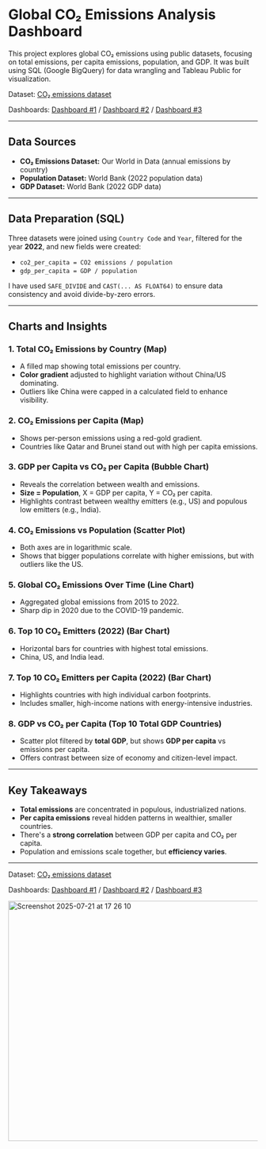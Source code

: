 # Global CO₂ Emissions Analysis Dashboard

This project explores global CO₂ emissions using public datasets, focusing on total emissions, per capita emissions, population, and GDP. It was built using SQL (Google BigQuery) for data wrangling and Tableau Public for visualization.

Dataset: [CO₂ emissions dataset](https://ourworldindata.org/co2-dataset-sources)

Dashboards: [Dashboard #1](https://public.tableau.com/app/profile/rui.campos/viz/TotalCOEmissionsCOEmissionsperCapita/Dashboard1) / [Dashboard #2](https://public.tableau.com/app/profile/rui.campos/viz/GDPperCapitavsCOperCapitaCOEmissionsvsPopulation/Dashboard2) / [Dashboard #3](https://public.tableau.com/app/profile/rui.campos/viz/CO2Emissions_17531143141330/Dashboard)

---

## Data Sources
- **CO₂ Emissions Dataset:** Our World in Data (annual emissions by country)
- **Population Dataset:** World Bank (2022 population data)
- **GDP Dataset:** World Bank (2022 GDP data)

---

## Data Preparation (SQL)
Three datasets were joined using `Country Code` and `Year`, filtered for the year **2022**, and new fields were created:
- `co2_per_capita = CO2 emissions / population`
- `gdp_per_capita = GDP / population`

I have used `SAFE_DIVIDE` and `CAST(... AS FLOAT64)` to ensure data consistency and avoid divide-by-zero errors.

---

## Charts and Insights

### 1. Total CO₂ Emissions by Country (Map)
- A filled map showing total emissions per country.
- **Color gradient** adjusted to highlight variation without China/US dominating.
- Outliers like China were capped in a calculated field to enhance visibility.

### 2. CO₂ Emissions per Capita (Map)
- Shows per-person emissions using a red-gold gradient.
- Countries like Qatar and Brunei stand out with high per capita emissions.

### 3. GDP per Capita vs CO₂ per Capita (Bubble Chart)
- Reveals the correlation between wealth and emissions.
- **Size = Population**, X = GDP per capita, Y = CO₂ per capita.
- Highlights contrast between wealthy emitters (e.g., US) and populous low emitters (e.g., India).

### 4. CO₂ Emissions vs Population (Scatter Plot)
- Both axes are in logarithmic scale.
- Shows that bigger populations correlate with higher emissions, but with outliers like the US.

### 5. Global CO₂ Emissions Over Time (Line Chart)
- Aggregated global emissions from 2015 to 2022.
- Sharp dip in 2020 due to the COVID-19 pandemic.

### 6. Top 10 CO₂ Emitters (2022) (Bar Chart)
- Horizontal bars for countries with highest total emissions.
- China, US, and India lead.

### 7. Top 10 CO₂ Emitters per Capita (2022) (Bar Chart)
- Highlights countries with high individual carbon footprints.
- Includes smaller, high-income nations with energy-intensive industries.

### 8. GDP vs CO₂ per Capita (Top 10 Total GDP Countries)
- Scatter plot filtered by **total GDP**, but shows **GDP per capita** vs emissions per capita.
- Offers contrast between size of economy and citizen-level impact.

---

## Key Takeaways
- **Total emissions** are concentrated in populous, industrialized nations.
- **Per capita emissions** reveal hidden patterns in wealthier, smaller countries.
- There's a **strong correlation** between GDP per capita and CO₂ per capita.
- Population and emissions scale together, but **efficiency varies**.

---

Dataset: [CO₂ emissions dataset](https://ourworldindata.org/co2-dataset-sources)

Dashboards: [Dashboard #1](https://public.tableau.com/app/profile/rui.campos/viz/TotalCOEmissionsCOEmissionsperCapita/Dashboard1) / [Dashboard #2](https://public.tableau.com/app/profile/rui.campos/viz/GDPperCapitavsCOperCapitaCOEmissionsvsPopulation/Dashboard2) / [Dashboard #3](https://public.tableau.com/app/profile/rui.campos/viz/CO2Emissions_17531143141330/Dashboard3)

<img width="680" height="484" alt="Screenshot 2025-07-21 at 17 26 10" src="https://github.com/user-attachments/assets/69d7dd7b-bd13-45e4-8160-716283efe002" />
